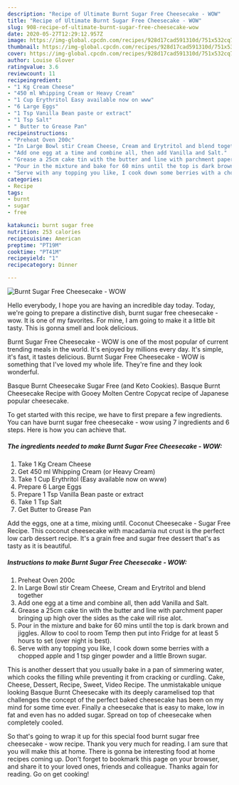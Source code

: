 ```yaml
---
description: "Recipe of Ultimate Burnt Sugar Free Cheesecake - WOW"
title: "Recipe of Ultimate Burnt Sugar Free Cheesecake - WOW"
slug: 908-recipe-of-ultimate-burnt-sugar-free-cheesecake-wow
date: 2020-05-27T12:29:12.957Z
image: https://img-global.cpcdn.com/recipes/928d17cad591310d/751x532cq70/burnt-sugar-free-cheesecake-wow-recipe-main-photo.jpg
thumbnail: https://img-global.cpcdn.com/recipes/928d17cad591310d/751x532cq70/burnt-sugar-free-cheesecake-wow-recipe-main-photo.jpg
cover: https://img-global.cpcdn.com/recipes/928d17cad591310d/751x532cq70/burnt-sugar-free-cheesecake-wow-recipe-main-photo.jpg
author: Louise Glover
ratingvalue: 3.6
reviewcount: 11
recipeingredient:
- "1 Kg Cream Cheese"
- "450 ml Whipping Cream or Heavy Cream"
- "1 Cup Erythritol Easy available now on www"
- "6 Large Eggs"
- "1 Tsp Vanilla Bean paste or extract"
- "1 Tsp Salt"
- " Butter to Grease Pan"
recipeinstructions:
- "Preheat Oven 200c"
- "In Large Bowl stir Cream Cheese, Cream and Erytritol and blend together"
- "Add one egg at a time and combine all, then add Vanilla and Salt."
- "Grease a 25cm cake tin with the butter and line with parchment paper bringing up high over the sides as the cake will rise alot."
- "Pour in the mixture and bake for 60 mins until the top is dark brown and jiggles. Allow to cool to room Temp then put into Fridge for at least 5 hours to set (over night is best)."
- "Serve with any topping you like, I cook down some berries with a chopped apple and 1 tsp ginger powder and a little Brown sugar."
categories:
- Recipe
tags:
- burnt
- sugar
- free

katakunci: burnt sugar free 
nutrition: 253 calories
recipecuisine: American
preptime: "PT19M"
cooktime: "PT41M"
recipeyield: "1"
recipecategory: Dinner

---
```



![Burnt Sugar Free Cheesecake - WOW](https://img-global.cpcdn.com/recipes/928d17cad591310d/751x532cq70/burnt-sugar-free-cheesecake-wow-recipe-main-photo.jpg)

Hello everybody, I hope you are having an incredible day today. Today, we're going to prepare a distinctive dish, burnt sugar free cheesecake - wow. It is one of my favorites. For mine, I am going to make it a little bit tasty. This is gonna smell and look delicious.

Burnt Sugar Free Cheesecake - WOW is one of the most popular of current trending meals in the world. It's enjoyed by millions every day. It's simple, it's fast, it tastes delicious. Burnt Sugar Free Cheesecake - WOW is something that I've loved my whole life. They're fine and they look wonderful.

Basque Burnt Cheesecake Sugar Free (and Keto Cookies). Basque Burnt Cheesecake Recipe with Gooey Molten Centre Copycat recipe of Japanese popular cheesecake.


To get started with this recipe, we have to first prepare a few ingredients. You can have burnt sugar free cheesecake - wow using 7 ingredients and 6 steps. Here is how you can achieve that.

<!--inarticleads1-->

##### The ingredients needed to make Burnt Sugar Free Cheesecake - WOW:

1. Take 1 Kg Cream Cheese
1. Get 450 ml Whipping Cream (or Heavy Cream)
1. Take 1 Cup Erythritol (Easy available now on www)
1. Prepare 6 Large Eggs
1. Prepare 1 Tsp Vanilla Bean paste or extract
1. Take 1 Tsp Salt
1. Get  Butter to Grease Pan


Add the eggs, one at a time, mixing until. Coconut Cheesecake - Sugar Free Recipe. This coconut cheesecake with macadamia nut crust is the perfect low carb dessert recipe. It&#39;s a grain free and sugar free dessert that&#39;s as tasty as it is beautiful. 

<!--inarticleads2-->

##### Instructions to make Burnt Sugar Free Cheesecake - WOW:

1. Preheat Oven 200c
1. In Large Bowl stir Cream Cheese, Cream and Erytritol and blend together
1. Add one egg at a time and combine all, then add Vanilla and Salt.
1. Grease a 25cm cake tin with the butter and line with parchment paper bringing up high over the sides as the cake will rise alot.
1. Pour in the mixture and bake for 60 mins until the top is dark brown and jiggles. Allow to cool to room Temp then put into Fridge for at least 5 hours to set (over night is best).
1. Serve with any topping you like, I cook down some berries with a chopped apple and 1 tsp ginger powder and a little Brown sugar.


This is another dessert that you usually bake in a pan of simmering water, which cooks the filling while preventing it from cracking or curdling. Cake, Cheese, Dessert, Recipe, Sweet, Video Recipe. The unmistakable unique looking Basque Burnt Cheesecake with its deeply caramelised top that challenges the concept of the perfect baked cheesecake has been on my mind for some time ever. Finally a cheesecake that is easy to make, low in fat and even has no added sugar. Spread on top of cheesecake when completely cooled. 

So that's going to wrap it up for this special food burnt sugar free cheesecake - wow recipe. Thank you very much for reading. I am sure that you will make this at home. There is gonna be interesting food at home recipes coming up. Don't forget to bookmark this page on your browser, and share it to your loved ones, friends and colleague. Thanks again for reading. Go on get cooking!
